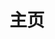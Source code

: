 ---
layout: home
title: 主页
hero:
  name: aboutTrans
  text: "跨性别相关知识科普站\n你想知道的都在这里"
  image:
    src: /icon.svg
  actions:
    - theme: brand
      text: 查看文档
      link: welcome.md
    - theme: alt
      text: 在GitHub上贡献
      link: https://github.com/ChisakaKanako/aboutTrans
features:
  - icon: 📖
    title: "#概念"
    details: 跨性别相关概念词条
  - icon: 💬
    title: "#问答"
    details: 跨性别相关误区问答
  - icon: 📑
    title: "#文章"
    details: 跨性别相关新闻报道
  - icon: 🔬
    title: "#客观"
    details: 科学事实与友善用语
---